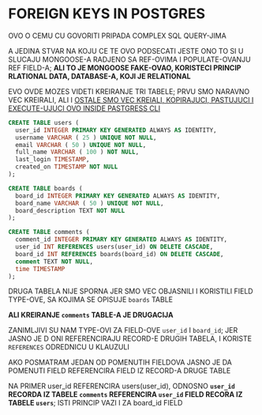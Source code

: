 # FOREIGN KEYS IN POSTGRES

OVO O CEMU CU GOVORITI PRIPADA COMPLEX SQL QUERY-JIMA

A JEDINA STVAR NA KOJU CE TE OVO PODSECATI JESTE ONO TO SI U SLUCAJU MONGOOSE-A RADJENO SA REF-OVIMA I POPULATE-OVANJU REF FIELD-A; **ALI TO JE MONGOOSE FAKE-OVAO, KORISTECI PRINCIP RLATIONAL DATA, DATABASE-A, KOJI JE RELATIONAL**

EVO OVDE MOZES VIDETI KREIRANJE TRI TABELE; PRVU SMO NARAVNO VEC KREIRALI, ALI I [OSTALE SMO VEC KREIALI, KOPIRAJUCI, PASTUJUCI I EXECUTE-UJUCI OVO INSIDE PASTGRESS CLI](sample-postgresql.sql)

```sql
CREATE TABLE users (
  user_id INTEGER PRIMARY KEY GENERATED ALWAYS AS IDENTITY,
  username VARCHAR ( 25 ) UNIQUE NOT NULL,
  email VARCHAR ( 50 ) UNIQUE NOT NULL,
  full_name VARCHAR ( 100 ) NOT NULL,
  last_login TIMESTAMP,
  created_on TIMESTAMP NOT NULL
);

CREATE TABLE boards (
  board_id INTEGER PRIMARY KEY GENERATED ALWAYS AS IDENTITY,
  board_name VARCHAR ( 50 ) UNIQUE NOT NULL,
  board_description TEXT NOT NULL
);

CREATE TABLE comments (
  comment_id INTEGER PRIMARY KEY GENERATED ALWAYS AS IDENTITY,
  user_id INT REFERENCES users(user_id) ON DELETE CASCADE,
  board_id INT REFERENCES boards(board_id) ON DELETE CASCADE,
  comment TEXT NOT NULL,
  time TIMESTAMP
);
```

DRUGA TABELA NIJE SPORNA JER SMO VEC OBJASNILI I KORISTILI FIELD TYPE-OVE, SA KOJIMA SE OPISUJE `boards` TABLE

**ALI KREIRANJE `comments` TABLE-A JE DRUGACIJA**

ZANIMLJIVI SU NAM TYPE-OVI ZA FIELD-OVE `user_id` I `board_id`; JER JASNO JE D ONI REFERENCIRAJU RECORD-E DRUGIH TABELA, I KORISTE `REFERENCES` ODREDNICU U KLAUZULI

AKO POSMATRAM JEDAN OD POMENUTIH FIELDOVA JASNO JE DA POMENUTI FIELD REFERENCIRA FIELD IZ RECORD-A DRUGE TABLE

NA PRIMER user_id REFERENCIRA users(user_id), ODNOSNO **`user_id` RECORDA IZ TABELE `comments` REFERENCIRA `user_id` FIELD RECORA IZ TABELE `users`**; ISTI PRINCIP VAZI I ZA board_id FIELD



